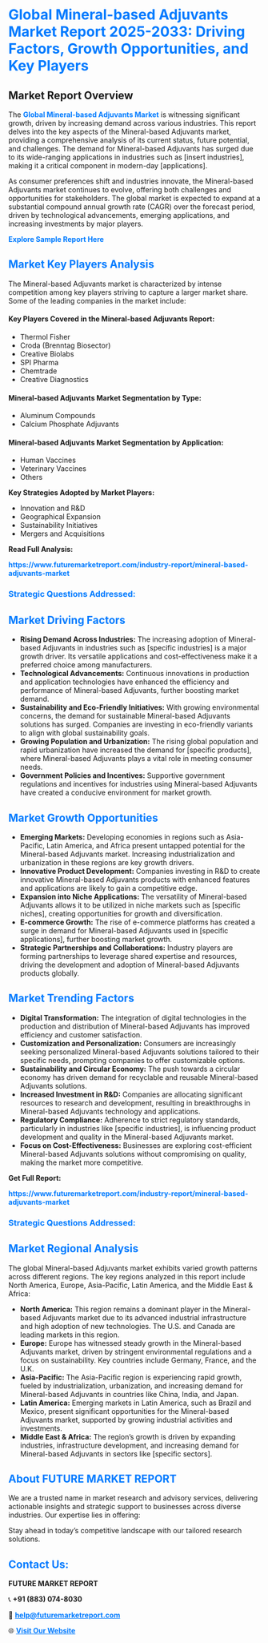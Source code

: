 <h1 style="color: #007BFF;">Global Mineral-based Adjuvants Market Report 2025-2033: Driving Factors, Growth Opportunities, and Key Players</h1>

<section id="overview">
<h2>Market Report Overview</h2>
<p>The <a href="https://www.futuremarketreport.com/industry-report/mineral-based-adjuvants-market" style="color: #007BFF; text-decoration: none;"><strong>Global Mineral-based Adjuvants Market</strong></a> is witnessing significant growth, driven by increasing demand across various industries. This report delves into the key aspects of the Mineral-based Adjuvants market, providing a comprehensive analysis of its current status, future potential, and challenges. The demand for Mineral-based Adjuvants has surged due to its wide-ranging applications in industries such as [insert industries], making it a critical component in modern-day [applications].</p>
<p>As consumer preferences shift and industries innovate, the Mineral-based Adjuvants market continues to evolve, offering both challenges and opportunities for stakeholders. The global market is expected to expand at a substantial compound annual growth rate (CAGR) over the forecast period, driven by technological advancements, emerging applications, and increasing investments by major players.</p>
</section>

<section id="overview">
<p><a href="https://www.futuremarketreport.com/request-sample/reportId=53462" style="color: #007BFF; text-decoration: none;"><strong>Explore Sample Report Here</strong></a></p>
</section>

<section id="key-players">
<h2 style="color: #007BFF;">Market Key Players Analysis</h2>
<p>The Mineral-based Adjuvants market is characterized by intense competition among key players striving to capture a larger market share. Some of the leading companies in the market include:</p>
<h4>Key Players Covered in the Mineral-based Adjuvants Report:</h4>
<ul><li>Thermol Fisher</li><li>Croda (Brenntag Biosector)</li><li>Creative Biolabs</li><li>SPI Pharma</li><li>Chemtrade</li><li>Creative Diagnostics</li></ul>
<h4>Mineral-based Adjuvants Market Segmentation by Type:</h4>
<ul><li>Aluminum Compounds</li><li>Calcium Phosphate Adjuvants</li></ul>

<h4>Mineral-based Adjuvants Market Segmentation by Application:</h4>
<ul><li>Human Vaccines</li><li>Veterinary Vaccines</li><li>Others</li></ul>
<p><strong>Key Strategies Adopted by Market Players:</strong></p>
<ul>
<li>Innovation and R&D</li>
<li>Geographical Expansion</li>
<li>Sustainability Initiatives</li>
<li>Mergers and Acquisitions</li>
</ul>
</section>

<section>
<p><strong>Read Full Analysis: </strong></p><a href="https://www.futuremarketreport.com/industry-report/mineral-based-adjuvants-market" style="color: #007BFF; text-decoration: none;"><strong>https://www.futuremarketreport.com/industry-report/mineral-based-adjuvants-market</strong></a>
<h3 style="color: #007BFF;">Strategic Questions Addressed:</h3>
</section>

<section id="driving-factors">
<h2 style="color: #007BFF;">Market Driving Factors</h2>
<ul>
<li><strong>Rising Demand Across Industries:</strong> The increasing adoption of Mineral-based Adjuvants in industries such as [specific industries] is a major growth driver. Its versatile applications and cost-effectiveness make it a preferred choice among manufacturers.</li>
<li><strong>Technological Advancements:</strong> Continuous innovations in production and application technologies have enhanced the efficiency and performance of Mineral-based Adjuvants, further boosting market demand.</li>
<li><strong>Sustainability and Eco-Friendly Initiatives:</strong> With growing environmental concerns, the demand for sustainable Mineral-based Adjuvants solutions has surged. Companies are investing in eco-friendly variants to align with global sustainability goals.</li>
<li><strong>Growing Population and Urbanization:</strong> The rising global population and rapid urbanization have increased the demand for [specific products], where Mineral-based Adjuvants plays a vital role in meeting consumer needs.</li>
<li><strong>Government Policies and Incentives:</strong> Supportive government regulations and incentives for industries using Mineral-based Adjuvants have created a conducive environment for market growth.</li>
</ul>
</section>

<section id="growth-opportunities">
<h2 style="color: #007BFF;">Market Growth Opportunities</h2>
<ul>
<li><strong>Emerging Markets:</strong> Developing economies in regions such as Asia-Pacific, Latin America, and Africa present untapped potential for the Mineral-based Adjuvants market. Increasing industrialization and urbanization in these regions are key growth drivers.</li>
<li><strong>Innovative Product Development:</strong> Companies investing in R&D to create innovative Mineral-based Adjuvants products with enhanced features and applications are likely to gain a competitive edge.</li>
<li><strong>Expansion into Niche Applications:</strong> The versatility of Mineral-based Adjuvants allows it to be utilized in niche markets such as [specific niches], creating opportunities for growth and diversification.</li>
<li><strong>E-commerce Growth:</strong> The rise of e-commerce platforms has created a surge in demand for Mineral-based Adjuvants used in [specific applications], further boosting market growth.</li>
<li><strong>Strategic Partnerships and Collaborations:</strong> Industry players are forming partnerships to leverage shared expertise and resources, driving the development and adoption of Mineral-based Adjuvants products globally.</li>
</ul>
</section>

<section id="trending-factors">
<h2 style="color: #007BFF;">Market Trending Factors</h2>
<ul>
<li><strong>Digital Transformation:</strong> The integration of digital technologies in the production and distribution of Mineral-based Adjuvants has improved efficiency and customer satisfaction.</li>
<li><strong>Customization and Personalization:</strong> Consumers are increasingly seeking personalized Mineral-based Adjuvants solutions tailored to their specific needs, prompting companies to offer customizable options.</li>
<li><strong>Sustainability and Circular Economy:</strong> The push towards a circular economy has driven demand for recyclable and reusable Mineral-based Adjuvants solutions.</li>
<li><strong>Increased Investment in R&D:</strong> Companies are allocating significant resources to research and development, resulting in breakthroughs in Mineral-based Adjuvants technology and applications.</li>
<li><strong>Regulatory Compliance:</strong> Adherence to strict regulatory standards, particularly in industries like [specific industries], is influencing product development and quality in the Mineral-based Adjuvants market.</li>
<li><strong>Focus on Cost-Effectiveness:</strong> Businesses are exploring cost-efficient Mineral-based Adjuvants solutions without compromising on quality, making the market more competitive.</li>
</ul>
</section>

<section>
<p><strong>Get Full Report: </strong></p><a href="https://www.futuremarketreport.com/industry-report/mineral-based-adjuvants-market" style="color: #007BFF; text-decoration: none;"><strong>https://www.futuremarketreport.com/industry-report/mineral-based-adjuvants-market</strong></a>
<h3 style="color: #007BFF;">Strategic Questions Addressed:</h3>
</section>


<section id="regional-analysis">
<h2 style="color: #007BFF;">Market Regional Analysis</h2>
<p>The global Mineral-based Adjuvants market exhibits varied growth patterns across different regions. The key regions analyzed in this report include North America, Europe, Asia-Pacific, Latin America, and the Middle East & Africa:</p>
<ul>
<li><strong>North America:</strong> This region remains a dominant player in the Mineral-based Adjuvants market due to its advanced industrial infrastructure and high adoption of new technologies. The U.S. and Canada are leading markets in this region.</li>
<li><strong>Europe:</strong> Europe has witnessed steady growth in the Mineral-based Adjuvants market, driven by stringent environmental regulations and a focus on sustainability. Key countries include Germany, France, and the U.K.</li>
<li><strong>Asia-Pacific:</strong> The Asia-Pacific region is experiencing rapid growth, fueled by industrialization, urbanization, and increasing demand for Mineral-based Adjuvants in countries like China, India, and Japan.</li>
<li><strong>Latin America:</strong> Emerging markets in Latin America, such as Brazil and Mexico, present significant opportunities for the Mineral-based Adjuvants market, supported by growing industrial activities and investments.</li>
<li><strong>Middle East & Africa:</strong> The region’s growth is driven by expanding industries, infrastructure development, and increasing demand for Mineral-based Adjuvants in sectors like [specific sectors].</li>
</ul>
</section>

<footer>
<h2 style="color: #007BFF;">About FUTURE MARKET REPORT</h2>
<p>We are a trusted name in market research and advisory services, delivering actionable insights and strategic support to businesses across diverse industries. Our expertise lies in offering:</p>

<p>Stay ahead in today’s competitive landscape with our tailored research solutions.</p>

<h2 style="color: #007BFF;">Contact Us:</h2>
<p><strong>FUTURE MARKET REPORT</strong></p>
<p>📞 <strong>+91 (883) 074-8030</strong></p>
<p>📧 <strong><a href="mailto:help@futuremarketreport.com" style="color: #007BFF;">help@futuremarketreport.com</a></strong></p>
<p>🌐 <strong><a href="https://www.futuremarketreport.com/" style="color: #007BFF;">Visit Our Website</a></strong></p>
</footer>